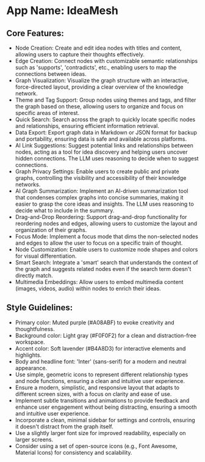 # **App Name**: IdeaMesh

## Core Features:

- Node Creation: Create and edit idea nodes with titles and content, allowing users to capture their thoughts effectively.
- Edge Creation: Connect nodes with customizable semantic relationships such as 'supports', 'contradicts', etc., enabling users to map the connections between ideas.
- Graph Visualization: Visualize the graph structure with an interactive, force-directed layout, providing a clear overview of the knowledge network.
- Theme and Tag Support: Group nodes using themes and tags, and filter the graph based on these, allowing users to organize and focus on specific areas of interest.
- Quick Search: Search across the graph to quickly locate specific nodes and relationships, ensuring efficient information retrieval.
- Data Export: Export graph data in Markdown or JSON format for backup and portability, ensuring data is safe and available across platforms.
- AI Link Suggestions: Suggest potential links and relationships between nodes, acting as a tool for idea discovery and helping users uncover hidden connections. The LLM uses reasoning to decide when to suggest connections.
- Graph Privacy Settings: Enable users to create public and private graphs, controlling the visibility and accessibility of their knowledge networks.
- AI Graph Summarization: Implement an AI-driven summarization tool that condenses complex graphs into concise summaries, making it easier to grasp the core ideas and insights. The LLM uses reasoning to decide what to include in the summary.
- Drag-and-Drop Reordering: Support drag-and-drop functionality for reordering nodes and edges, allowing users to customize the layout and organization of their graphs.
- Focus Mode: Implement a focus mode that dims the non-selected nodes and edges to allow the user to focus on a specific train of thought.
- Node Customization: Enable users to customize node shapes and colors for visual differentiation.
- Smart Search: Integrate a 'smart' search that understands the context of the graph and suggests related nodes even if the search term doesn't directly match.
- Multimedia Embeddings: Allow users to embed multimedia content (images, videos, audio) within nodes to enrich their ideas.

## Style Guidelines:

- Primary color: Muted purple (#A08ABF) to evoke creativity and thoughtfulness.
- Background color: Light gray (#F0F0F2) for a clean and distraction-free workspace.
- Accent color: Soft lavender (#B4A8D3) for interactive elements and highlights.
- Body and headline font: 'Inter' (sans-serif) for a modern and neutral appearance.
- Use simple, geometric icons to represent different relationship types and node functions, ensuring a clean and intuitive user experience.
- Ensure a modern, simplistic, and responsive layout that adapts to different screen sizes, with a focus on clarity and ease of use.
- Implement subtle transitions and animations to provide feedback and enhance user engagement without being distracting, ensuring a smooth and intuitive user experience.
- Incorporate a clean, minimal sidebar for settings and controls, ensuring it doesn't distract from the graph itself.
- Use a slightly larger font size for improved readability, especially on larger screens.
- Consider using a set of open-source icons (e.g., Font Awesome, Material Icons) for consistency and scalability.